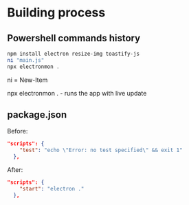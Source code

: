 # Building process

## Powershell commands history

```powershell
npm install electron resize-img toastify-js
ni "main.js"
npx electronmon .
```

ni = New-Item

npx electronmon . - runs the app with live update

## package.json

Before:

```json
"scripts": {
    "test": "echo \"Error: no test specified\" && exit 1"
  },
```

After:

```json
"scripts": {
    "start": "electron ."
  },
```
